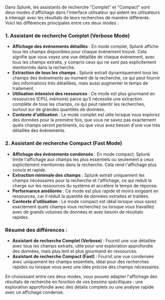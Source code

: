Dans Splunk, les assistants de recherche "Complet" et "Compact" sont deux modes d'affichage dans l'interface utilisateur qui aident les utilisateurs à interagir avec les résultats de leurs recherches de manière différente. Voici les différences principales entre ces deux modes :

### 1. **Assistant de recherche Complet (Verbose Mode)**
   - **Affichage des événements détaillés** : En mode complet, Splunk affiche tous les champs disponibles pour chaque événement trouvé. Cela signifie que vous voyez une vue détaillée de chaque événement, avec tous les champs extraits, y compris ceux qui ne sont pas explicitement mentionnés dans la recherche.
   - **Extraction de tous les champs** : Splunk extrait dynamiquement tous les champs des événements au moment de la recherche, ce qui peut fournir des informations très détaillées, mais aussi augmenter le temps de traitement.
   - **Utilisation intensive des ressources** : Ce mode est plus gourmand en ressources (CPU, mémoire) parce qu'il nécessite une extraction complète de tous les champs, ce qui peut ralentir les recherches, surtout sur de grandes quantités de données.
   - **Contexte d'utilisation** : Le mode complet est utile lorsque vous explorez des données pour la première fois, que vous ne savez pas exactement quels champs seront pertinents, ou que vous avez besoin d'une vue très détaillée des événements.

### 2. **Assistant de recherche Compact (Fast Mode)**
   - **Affichage des événements condensés** : En mode compact, Splunk limite l'affichage aux champs les plus essentiels ou seulement à ceux explicitement mentionnés dans la recherche. Cela rend l'affichage plus concis et rapide.
   - **Extraction minimale des champs** : Splunk extrait uniquement les champs nécessaires pour la recherche et l'affichage, ce qui réduit la charge sur les ressources du système et accélère le temps de réponse.
   - **Performance améliorée** : Ce mode est plus rapide et moins exigeant en ressources, car il réduit la quantité de données extraites et traitées.
   - **Contexte d'utilisation** : Le mode compact est idéal lorsque vous savez exactement quels champs vous recherchez ou lorsque vous travaillez avec de grands volumes de données et avez besoin de résultats rapides.

### **Résumé des différences** :
- **Assistant de recherche Complet (Verbose)** : Fournit une vue détaillée avec tous les champs extraits, utile pour une exploration approfondie des données, mais plus lent et plus gourmand en ressources.
- **Assistant de recherche Compact (Fast)** : Fournit une vue condensée avec uniquement les champs essentiels, idéal pour des recherches rapides ou lorsque vous avez une idée précise des champs nécessaires.

En choisissant entre ces deux modes, vous pouvez adapter l'affichage des résultats de recherche en fonction de vos besoins spécifiques : une exploration approfondie avec des détails complets ou une analyse rapide avec un affichage condensé.